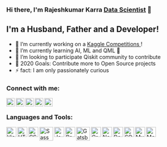 ### Hi there, I'm Rajeshkumar Karra [Data Scientist][website] 👋

## I'm a Husband, Father and a Developer!
- 🔭 I’m currently working on a [Kaggle Competitions ][website]!
- 🌱 I’m currently learning AI, ML and QML 🤣
- 👯 I’m looking to participate Qiskit community to contribute
- 🥅 2020 Goals: Contribute more to Open Source projects
- ⚡ fact: I am only passionately curious

### Connect with me:

[<img align="left" alt="kaggle.com | Kaggle" width="22px" src="https://cdn4.iconfinder.com/data/icons/logos-and-brands/512/189_Kaggle_logo_logos-512.png" />][website]
[<img align="left" alt="github.com" width="22px" src="https://image.flaticon.com/icons/svg/25/25231.svg" />][github]
[<img align="left" alt="twitter | Twitter" width="22px" src="https://cdn.jsdelivr.net/npm/simple-icons@v3/icons/twitter.svg" />][twitter]
[<img align="left" alt="linkedin | LinkedIn" width="22px" src="https://cdn.jsdelivr.net/npm/simple-icons@v3/icons/linkedin.svg" />][linkedin]
[<img align="left" alt="instagram | Instagram" width="22px" src="https://cdn.jsdelivr.net/npm/simple-icons@v3/icons/instagram.svg" />][instagram]

<br />

### Languages and Tools:

[<img align="left" alt="Visual Studio Code" width="26px" src="https://upload.wikimedia.org/wikipedia/commons/thumb/c/c3/Python-logo-notext.svg/600px-Python-logo-notext.svg.png" />][website]
[<img align="left" alt="HTML5" width="26px" src="https://upload.wikimedia.org/wikipedia/commons/thumb/9/9d/Swift_logo.svg/1200px-Swift_logo.svg.png" />][website]
[<img align="left" alt="CSS3" width="26px" src="https://upload.wikimedia.org/wikipedia/commons/thumb/5/51/Qiskit-Logo.svg/1200px-Qiskit-Logo.svg.png" />][qiskit]
[<img align="left" alt="Sass" width="36px" src="https://3.bp.blogspot.com/-d-nV7xJRmpw/Xo328dcAx3I/AAAAAAAAC7Q/qlqJOle6XIosJ3CGIDJ04F3Voh1iXDg0gCLcBGAsYHQ/s1600/TF_FullColor_Icon.jpg" />][website]
[<img align="left" alt="JavaScript" width="26px" src="https://upload.wikimedia.org/wikipedia/commons/thumb/a/ae/Keras_logo.svg/1200px-Keras_logo.svg.png" />][website]
[<img align="left" alt="React" width="26px" src="https://www.pngkey.com/png/detail/96-961478_in-order-to-show-how-holoviews-works-well.png" />][website]
[<img align="left" alt="Gatsby" width="36px" src="https://pbs.twimg.com/profile_images/1187765724451868673/uVw1PWA7_400x400.png" />][website]
[<img align="left" alt="GraphQL" width="26px" src="https://upload.wikimedia.org/wikipedia/commons/thumb/0/01/Created_with_Matplotlib-logo.svg/1024px-Created_with_Matplotlib-logo.svg.png" />][website]
[<img align="left" alt="Node.js" width="26px" src="https://www.fromthegenesis.com/wp-content/uploads/2018/11/seaborn.jpg" />][website]
[<img align="left" alt="Deno" width="26px" src="https://upload.wikimedia.org/wikipedia/commons/thumb/9/93/Amazon_Web_Services_Logo.svg/1024px-Amazon_Web_Services_Logo.svg.png" />][website]
[<img align="left" alt="SQL" width="26px" src="https://cdn4.iconfinder.com/data/icons/logos-and-brands/512/189_Kaggle_logo_logos-512.png" />][website]
[<img align="left" alt="MySQL" width="26px" src="https://image.flaticon.com/icons/svg/25/25231.svg" />][github]
[<img align="left" alt="MongoDB" width="26px" src="https://upload.wikimedia.org/wikipedia/commons/thumb/9/9a/Visual_Studio_Code_1.35_icon.svg/1200px-Visual_Studio_Code_1.35_icon.svg.png" />][website]


<br />
<br />



[website]: https://www.kaggle.com/rajeshkumarkarra
[twitter]: https://twitter.com/RajeshK88684653
[youtube]: https://youtube.com/
[instagram]: https://www.instagram.com/rajeshkarraq/
[linkedin]: https://www.linkedin.com/in/rajeshkumar-karra-168657b1/
[github]: https://github.com/rajeshkumarkarra
[qiskit]: https://github.com/rajeshkumarkarra/qiskit?organization=rajeshkumarkarra&organization=rajeshkumarkarra
